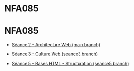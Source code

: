 # NFA085

# NFA085

- [Séance 2 - Architecture Web (main branch)](https://github.com/scarabe22/nfa085/tree/main)

- [Séance 3 - Culture Web (seance3 branch)](https://github.com/scarabe22/nfa085/tree/seance3)

- [Séance 5 - Bases HTML - Structuration (seance5 branch)](https://scarabe22.github.io/nfa085/)



